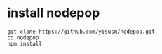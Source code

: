 # install nodepop

    git clone https://github.com/yisusm/nodepop.git
    cd nodepop
    npm install